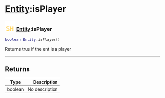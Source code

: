 # [Entity](../entity/README.md):isPlayer

### <img src="../../.gitbook/assets/shared.png" width="32" height="32" /> [Entity](../entity/README.md):isPlayer

```lua
boolean Entity:isPlayer()
```

Returns true if the ent is a player<br>

-----------------
## Returns

| Type   | Description |
| ------ | ----------: |
| boolean | No description |
